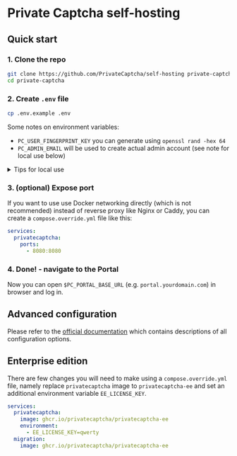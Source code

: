 # Private Captcha self-hosting

## Quick start

### 1. Clone the repo

```bash
git clone https://github.com/PrivateCaptcha/self-hosting private-captcha
cd private-captcha
```

### 2. Create `.env` file

```bash
cp .env.example .env
```

Some notes on environment variables:

- `PC_USER_FINGERPRINT_KEY` you can generate using `openssl rand -hex 64`
- `PC_ADMIN_EMAIL` will be used to create actual admin account (see note for local use below)

<details>
<summary>Tips for local use</summary>

To run Private Captcha only locally, use `privatecaptcha.local:8080` instead of `yourdomain.com`. To make it work, you need to add a few lines to `/etc/hosts` file:

```
127.0.0.1       portal.privatecaptcha.local
127.0.0.1       api.privatecaptcha.local
127.0.0.1       cdn.privatecaptcha.local
```

> NOTE: email with `.local` domain is **not** a valid RFC-5322 address, so for 2FA code (required for login) you will need to find "two factor code" from docker logs manually

</details>

### 3. (optional) Expose port

If you want to use use Docker networking directly (which is not recommended) instead of reverse proxy like Nginx or Caddy, you can create a `compose.override.yml` file like this:

```yaml
services:
  privatecaptcha:
    ports:
      - 8080:8080
```

### 4. Done! - navigate to the Portal

Now you can open `$PC_PORTAL_BASE_URL` (e.g. `portal.yourdomain.com`) in browser and log in.

## Advanced configuration

Please refer to the [official documentation](https://docs.privatecaptcha.com) which contains descriptions of all configuration options.

## Enterprise edition

There are few changes you will need to make using a `compose.override.yml` file, namely replace `privatecaptcha` image to `privatecaptcha-ee` and set an additional environment variable `EE_LICENSE_KEY`.

```yaml
services:
  privatecaptcha:
    image: ghcr.io/privatecaptcha/privatecaptcha-ee
    environment:
      - EE_LICENSE_KEY=qwerty
  migration:
    image: ghcr.io/privatecaptcha/privatecaptcha-ee
```
